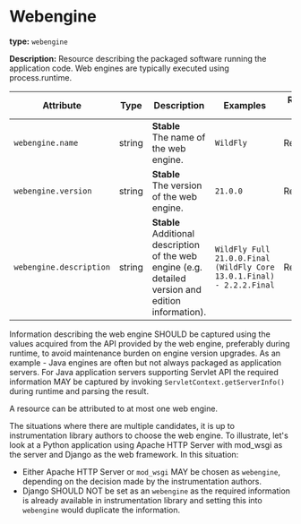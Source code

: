 # Webengine

**type:** `webengine`

**Description:** Resource describing the packaged software running the application code. Web engines are typically executed using process.runtime.

<!-- semconv webengine_resource -->
| Attribute  | Type | Description  | Examples  | Requirement Level |
|---|---|---|---|---|
| `webengine.name` | string | **Stable**<br>The name of the web engine. | `WildFly` | Required |
| `webengine.version` | string | **Stable**<br>The version of the web engine. | `21.0.0` | Recommended |
| `webengine.description` | string | **Stable**<br>Additional description of the web engine (e.g. detailed version and edition information). | `WildFly Full 21.0.0.Final (WildFly Core 13.0.1.Final) - 2.2.2.Final` | Recommended |
<!-- endsemconv -->

Information describing the web engine SHOULD be captured using the values acquired from the API provided by the web engine, preferably during runtime, to avoid maintenance burden on engine version upgrades. As an example - Java engines are often but not always packaged as application servers. For Java application servers supporting Servlet API the required information MAY be captured by invoking `ServletContext.getServerInfo()` during runtime and parsing the result.

A resource can be attributed to at most one web engine.

The situations where there are multiple candidates, it is up to instrumentation library authors to choose the web engine. To illustrate, let's look at a Python application using Apache HTTP Server with mod_wsgi as the server and Django as the web framework. In this situation:

* Either Apache HTTP Server or `mod_wsgi` MAY be chosen as `webengine`, depending on the decision made by the instrumentation authors.
* Django SHOULD NOT be set as an `webengine` as the required information is already available in instrumentation library and setting this into `webengine` would duplicate the information.
